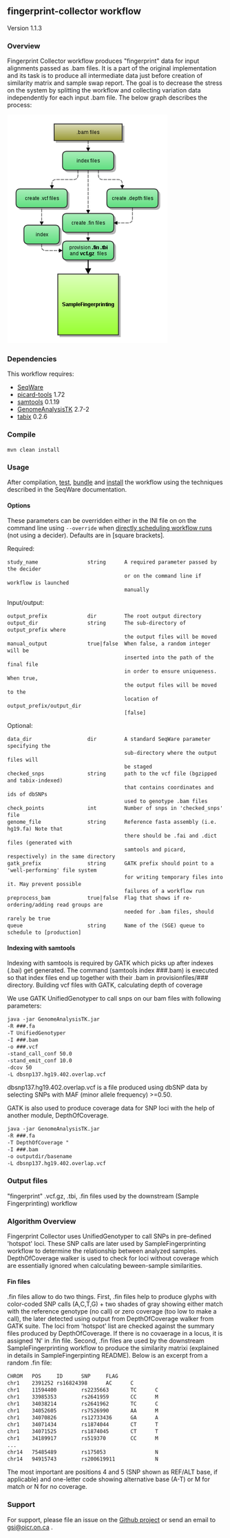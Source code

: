 ## fingerprint-collector workflow

Version 1.1.3

### Overview

Fingerprint Collector workflow produces "fingerprint" data for input alignments passed as .bam files. It is a part of the
original implementation and its task is to produce all intermediate data just before creation of similarity matrix 
and sample swap report. The goal is to decrease the stress on the system by splitting the workflow and collecting 
variation data independently for each input .bam file. The below graph describes the process:

![sample-fingerprinting flowchart](docs/FingerprintCollector_specs.png)

### Dependencies

This workflow requires:

* [SeqWare](http://seqware.github.io/)
* [picard-tools](http://broadinstitute.github.io/picard/) 1.72
* [samtools](http://www.htslib.org/) 0.1.19
* [GenomeAnalysisTK](https://www.broadinstitute.org/gatk/) 2.7-2
* [tabix](http://sourceforge.net/projects/samtools/files/tabix/) 0.2.6

### Compile

```
mvn clean install
```

### Usage
After compilation, [test](http://seqware.github.io/docs/3-getting-started/developer-tutorial/#testing-the-workflow), [bundle](http://seqware.github.io/docs/3-getting-started/developer-tutorial/#packaging-the-workflow-into-a-workflow-bundle) and [install](http://seqware.github.io/docs/3-getting-started/admin-tutorial/#how-to-install-a-workflow) the workflow using the techniques described in the SeqWare documentation.

#### Options
These parameters can be overridden either in the INI file on on the command line using `--override` when [directly scheduling workflow runs](http://seqware.github.io/docs/3-getting-started/user-tutorial/#listing-available-workflows-and-their-parameters) (not using a decider). Defaults are in [square brackets].

Required:

    study_name                string      A required parameter passed by the decider
                                          or on the command line if workflow is launched
                                          manually

Input/output:

    output_prefix             dir         The root output directory
    output_dir                string      The sub-directory of output_prefix where 
                                          the output files will be moved
    manual_output             true|false  When false, a random integer will be 
                                          inserted into the path of the final file 
                                          in order to ensure uniqueness. When true,
                                          the output files will be moved to the 
                                          location of output_prefix/output_dir
                                          [false]

Optional:

    data_dir                  dir         A standard SeqWare parameter specifying the
                                          sub-directory where the output files will 
                                          be staged
    checked_snps              string      path to the vcf file (bgzipped and tabix-indexed)
                                          that contains coordinates and ids of dbSNPs
                                          used to genotype .bam files
    check_points              int         Number of snps in 'checked_snps' file
    genome_file               string      Reference fasta assembly (i.e. hg19.fa) Note that 
                                          there should be .fai and .dict files (generated with
                                          samtools and picard, respectively) in the same directory
    gatk_prefix               string      GATK prefix should point to a 'well-performing' file system
                                          for writing temporary files into it. May prevent possible
                                          failures of a workflow run
    preprocess_bam            true|false  Flag that shows if re-ordering/adding read groups are 
                                          needed for .bam files, should rarely be true
    queue                     string      Name of the (SGE) queue to schedule to [production]

#### Indexing with samtools

Indexing with samtools is required by GATK which picks up after indexes (.bai) get generated. The command (samtools index ###.bam) is executed so that index files end up together with their .bam in provisionfiles/### directory.
Building vcf files with GATK, calculating depth of coverage

We use GATK UnifiedGenotyper to call snps on our bam files with following parameters:
    
    java -jar GenomeAnalysisTK.jar 
    -R ###.fa
    -T UnifiedGenotyper 
    -I ###.bam
    -o ###.vcf
    -stand_call_conf 50.0
    -stand_emit_conf 10.0
    -dcov 50
    -L dbsnp137.hg19.402.overlap.vcf

dbsnp137.hg19.402.overlap.vcf is a file produced using dbSNP data by selecting SNPs with MAF (minor allele frequency) >=0.50.

GATK is also used to produce coverage data for SNP loci with the help of another module, DepthOfCoverage.
    
    java -jar GenomeAnalysisTK.jar 
    -R ###.fa
    -T DepthOfCoverage "
    -I ###.bam
    -o outputdir/basename 
    -L dbsnp137.hg19.402.overlap.vcf


### Output files
"fingerprint" .vcf.gz, .tbi, .fin files used by the downstream (Sample Fingerprinting) workflow

### Algorithm Overview
Fingerprint Collector uses UnifiedGenotyper to call SNPs in pre-defined 'hotspot' loci. These SNP calls are later used by SampleFingerprinting workflow to determine the relationship between analyzed samples. DepthOfCoverage walker is used to check for loci without coverage which are essentially ignored when calculating beween-sample similarities.

#### Fin files
.fin files allow to do two things. First, .fin files help to produce glyphs with color-coded SNP calls (A,C,T,G) + two shades of gray showing either match with the reference genotype (no call) or zero coverage (too low to make a call), the later detected using output from DepthOfCoverage walker from GATK suite. The loci from 'hotspot' list are checked against the summary files produced by DepthOfCoverage. If there is no covaerage in a locus, it is assigned 'N' in .fin file. Second, .fin files are used by the downstream SampleFingerprinting workflow to produce the similarity matrixi (explained in details in SampleFingerpinting README).
Below is an excerpt from a random .fin file:

```
CHROM   POS     ID      SNP     FLAG
chr1    2391252 rs16824398      AC      C
chr1    11594400        rs2235663       TC      C
chr1    33985353        rs2641959       CC      M
chr1    34038214        rs2641962       TC      C
chr1    34052605        rs7526990       AA      M
chr1    34070826        rs12733436      GA      A
chr1    34071434        rs1874044       CT      T
chr1    34071525        rs1874045       CT      T
chr1    34189917        rs519370        CC      M
...
chr14   75485489        rs175053                N
chr14   94915743        rs200619911             N

```

The most important are positions 4 and 5 (SNP shown as REF/ALT base, if applicable) and one-letter code showing alternative base (A-T) or M for match or N for no coverage.

### Support
For support, please file an issue on the [Github project](https://github.com/oicr-gsi) or send an email to gsi@oicr.on.ca .

